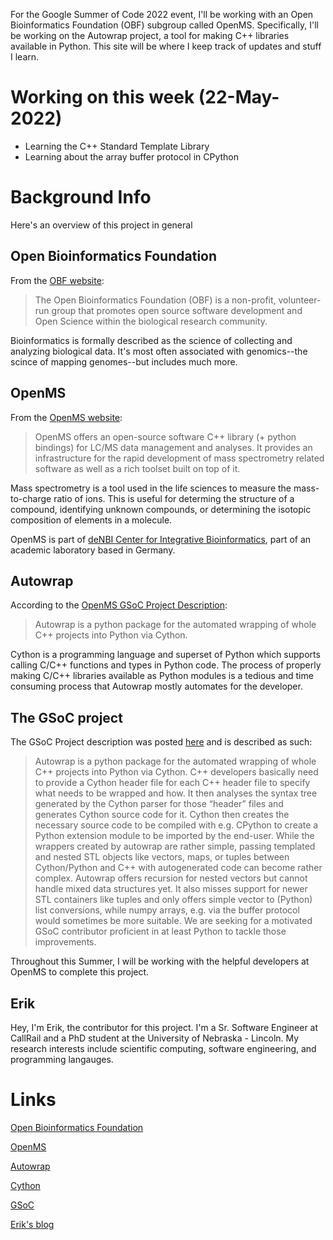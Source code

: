 For the Google Summer of Code 2022 event, I'll be working with an Open Bioinformatics Foundation (OBF) subgroup called OpenMS. Specifically, I'll be working on the Autowrap project, a tool for making C++ libraries available in Python. This site will be where I keep track of updates and stuff I learn.

# Working on this week (22-May-2022)

* Learning the C++ Standard Template Library
* Learning about the array buffer protocol in CPython

# Background Info

Here's an overview of this project in general

## Open Bioinformatics Foundation
From the [OBF website](https://www.open-bio.org/):
> The Open Bioinformatics Foundation (OBF) is a non-profit, volunteer-run group that promotes open source software development and Open Science within the biological research community.

Bioinformatics is formally described as the science of collecting and analyzing biological data. It's most often associated with genomics--the scince of mapping genomes--but includes much more.

## OpenMS
From the [OpenMS website](https://www.openms.de/):
> OpenMS offers an open-source software C++ library (+ python bindings) for LC/MS data management and analyses. It provides an infrastructure for the rapid development of mass spectrometry related software as well as a rich toolset built on top of it.

Mass spectrometry is a tool used in the life sciences to measure the mass-to-charge ratio of ions. This is useful for determing the structure of a compound, identifying unknown compounds, or determining the isotopic composition of elements in a molecule.

OpenMS is part of [deNBI Center for Integrative Bioinformatics](https://www.denbi.de/network/center-for-integrative-bioinformatics-cibi), part of an academic laboratory based in Germany.

## Autowrap
According to the [OpenMS GSoC Project Description](https://www.open-bio.org/events/gsoc/gsoc-project-ideas/#openms-autowrap):
> Autowrap is a python package for the automated wrapping of whole C++ projects into Python via Cython.

Cython is a programming language and superset of Python which supports calling C/C++ functions and types in Python code. The process of properly making C/C++ libraries available as Python modules is a tedious and time consuming process that Autowrap mostly automates for the developer.

## The GSoC project
The GSoC Project description was posted [here](https://www.open-bio.org/events/gsoc/gsoc-project-ideas/#openms-autowrap) and is described as such:
> Autowrap is a python package for the automated wrapping of whole C++ projects into Python via Cython. C++ developers basically need to provide a Cython header file for each C++ header file to specify what needs to be wrapped and how. It then analyses the syntax tree generated by the Cython parser for those “header” files and generates Cython source code for it. Cython then creates the necessary source code to be compiled with e.g. CPython to create a Python extension module to be imported by the end-user. While the wrappers created by autowrap are rather simple, passing templated and nested STL objects like vectors, maps, or tuples between Cython/Python and C++ with autogenerated code can become rather complex. Autowrap offers recursion for nested vectors but cannot handle mixed data structures yet. It also misses support for newer STL containers like tuples and only offers simple vector to (Python) list conversions, while numpy arrays, e.g. via the buffer protocol would sometimes be more suitable. We are seeking for a motivated GSoC contributor proficient in at least Python to tackle those improvements.

Throughout this Summer, I will be working with the helpful developers at OpenMS to complete this project.

## Erik
Hey, I'm Erik, the contributor for this project. I'm a Sr. Software Engineer at CallRail and a PhD student at the University of Nebraska - Lincoln. My research interests include scientific computing, software engineering, and programming langauges.

# Links

[Open Bioinformatics Foundation](https://www.open-bio.org/)

[OpenMS](https://www.openms.de/)

[Autowrap](https://github.com/OpenMS/autowrap#readme)

[Cython](https://cython.org/)

[GSoC](https://summerofcode.withgoogle.com/)

[Erik's blog](https://erikscode.space/)
